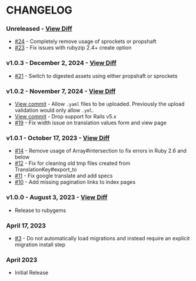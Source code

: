 # CHANGELOG

### Unreleased - [View Diff](https://github.com/westonganger/rails_i18n_manager/compare/v1.0.3...master)
- [#24](https://github.com/westonganger/rails_i18n_manager/pull/24) - Completely remove usage of sprockets or propshaft
- [#23](https://github.com/westonganger/rails_i18n_manager/pull/23) - Fix issues with rubyzip 2.4+ create option

### v1.0.3 - December 2, 2024 - [View Diff](https://github.com/westonganger/rails_i18n_manager/compare/v1.0.2...v1.0.3)
- [#21](https://github.com/westonganger/rails_i18n_manager/pull/21) - Switch to digested assets using either propshaft or sprockets

### v1.0.2 - November 7, 2024 - [View Diff](https://github.com/westonganger/rails_i18n_manager/compare/v1.0.1...v1.0.2)
- [View commit](https://github.com/westonganger/rails_i18n_manager/commit/ccdeea7cdfb409b61e5d8ef23b03c52fbfd027c0) - Allow `.yaml` files to be uploaded. Previously the upload validation would only allow `.yml`.
- [View commit](https://github.com/westonganger/rails_i18n_manager/commit/65558c10ee8337d578b9f627034f3d6e29c2178f) - Drop support for Rails v5.x
- [#19](https://github.com/westonganger/rails_i18n_manager/pull/19) - Fix width issue on translation values form and view page

### v1.0.1 - October 17, 2023 - [View Diff](https://github.com/westonganger/rails_i18n_manager/compare/v1.0.0...v1.0.1)
- [#14](https://github.com/westonganger/rails_i18n_manager/pull/14) - Remove usage of Array#intersection to fix errors in Ruby 2.6 and below
- [#12](https://github.com/westonganger/rails_i18n_manager/pull/12) - Fix for cleaning old tmp files created from TranslationKey#export_to
- [#11](https://github.com/westonganger/rails_i18n_manager/pull/11) - Fix google translate and add specs
- [#10](https://github.com/westonganger/rails_i18n_manager/pull/10) - Add missing pagination links to index pages

### v1.0.0 - August 3, 2023 - [View Diff](https://github.com/westonganger/rails_i18n_manager/compare/9c8305c...v1.0.0)
- Release to rubygems

### April 17, 2023
- [#3](https://github.com/westonganger/rails_i18n_manager/pull/3) - Do not automatically load migrations and instead require an explicit migration install step

### April 2023
- Initial Release
